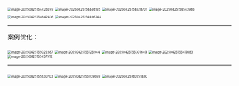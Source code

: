 <img src="/Users/xhx/Library/Application Support/typora-user-images/image-20250425154426249.png" alt="image-20250425154426249" style="zoom:50%;" />

<img src="/Users/xhx/Library/Application Support/typora-user-images/image-20250425154446155.png" alt="image-20250425154446155" style="zoom:50%;" />

<img src="/Users/xhx/Library/Application Support/typora-user-images/image-20250425154528701.png" alt="image-20250425154528701" style="zoom:50%;" />

<img src="/Users/xhx/Library/Application Support/typora-user-images/image-20250425154543986.png" alt="image-20250425154543986" style="zoom:50%;" />

<img src="/Users/xhx/Library/Application Support/typora-user-images/image-20250425154642436.png" alt="image-20250425154642436" style="zoom:50%;" />

<img src="/Users/xhx/Library/Application Support/typora-user-images/image-20250425154936244.png" alt="image-20250425154936244" style="zoom:50%;" />

---

案例优化：

<img src="/Users/xhx/Library/Application Support/typora-user-images/image-20250425155022387.png" alt="image-20250425155022387" style="zoom:50%;" />

<img src="/Users/xhx/Library/Application Support/typora-user-images/image-20250425155126944.png" alt="image-20250425155126944" style="zoom:50%;" />

<img src="/Users/xhx/Library/Application Support/typora-user-images/image-20250425155301649.png" alt="image-20250425155301649" style="zoom:50%;" />

<img src="/Users/xhx/Library/Application Support/typora-user-images/image-20250425155419183.png" alt="image-20250425155419183" style="zoom:50%;" />

<img src="/Users/xhx/Library/Application Support/typora-user-images/image-20250425155457912.png" alt="image-20250425155457912" style="zoom:50%;" />

---

<img src="/Users/xhx/Library/Application Support/typora-user-images/image-20250425155830703.png" alt="image-20250425155830703" style="zoom:50%;" />

<img src="/Users/xhx/Library/Application Support/typora-user-images/image-20250425155939359.png" alt="image-20250425155939359" style="zoom:50%;" />

<img src="/Users/xhx/Library/Application Support/typora-user-images/image-20250425160251430.png" alt="image-20250425160251430" style="zoom:50%;" />

